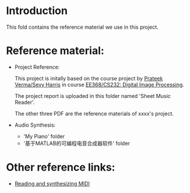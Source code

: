 # Introduction
This fold contains the reference material we use in this project.

# Reference material:
* Project Reference:

  This project is initally based on the course project by [Prateek Verma/Sevy Harris](https://web.stanford.edu/class/ee368/Project_Spring_1415/index.html) in course [EE368/CS232: Digital Image Processing](https://web.stanford.edu/class/ee368/index.html). 

  The project report is uploaded in this folder named 'Sheet Music Reader'. 

  The other three PDF are the reference materials of xxxx's project.
* Audio Synthesis:
  * 'My Piano' folder
  * '基于MATLAB的可编程电音合成器软件' folder


# Other reference links:
* [Reading and synthesizing MIDI](https://kenschutte.com/midi)
